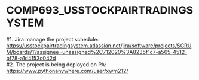 # COMP693_USSTOCKPAIRTRADINGSYSTEM
#1. Jira manage the project schedule: https://usstockpairtradingsystem.atlassian.net/jira/software/projects/SCRUM/boards/1?assignee=unassigned%2C712020%3A8235f1c7-a565-4512-bf78-a1d4153c042d</br>
#2. The project is being deployed on PA: https://www.pythonanywhere.com/user/xwm212/
